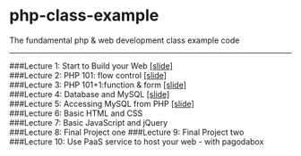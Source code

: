 php-class-example
=================

The fundamental php &amp; web development class example code

---

###Lecture 1: Start to Build your Web [[slide]](https://speakerdeck.com/lucienlee/start-to-build-your-web)  
###Lecture 2: PHP 101: flow control [[slide]](https://speakerdeck.com/lucienlee/php-101-flow-control)  
###Lecture 3: PHP 101+1:function & form [[slide]](https://speakerdeck.com/lucienlee/php-101-plus-1-function-and-form)  
###Lecture 4: Database and MySQL [[slide]](https://speakerdeck.com/lucienlee/database-and-mysql)  
###Lecture 5: Accessing MySQL from PHP [[slide]](https://speakerdeck.com/lucienlee/accessing-mysql-from-php)  
###Lecture 6: Basic HTML and CSS  
###Lecture 7: Basic JavaScript and jQuery  
###Lecture 8: Final Project one 
###Lecture 9: Final Project two  
###Lecture 10: Use PaaS service to host your web - with pagodabox

